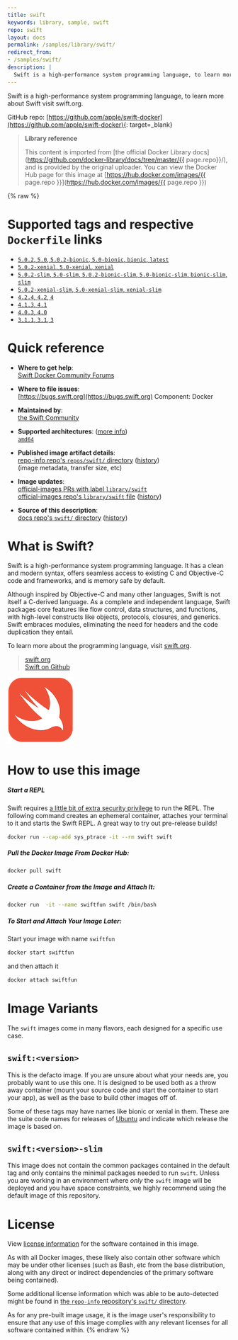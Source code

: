 ```yaml
---
title: swift
keywords: library, sample, swift
repo: swift
layout: docs
permalink: /samples/library/swift/
redirect_from:
- /samples/swift/
description: |
  Swift is a high-performance system programming language, to learn more about Swift visit swift.org.
---
```


Swift is a high-performance system programming language, to learn more about Swift visit swift.org.


GitHub repo: [https://github.com/apple/swift-docker](https://github.com/apple/swift-docker){: target=_blank}

> **Library reference**
>
> This content is imported from
> [the official Docker Library docs](https://github.com/docker-library/docs/tree/master/{{ page.repo}}/),
> and is provided by the original uploader. You can view the Docker Hub page for this image at
> [https://hub.docker.com/images/{{ page.repo }}](https://hub.docker.com/images/{{ page.repo }})

<!-- content begin -->
{% raw %}
<!--

********************************************************************************

WARNING:

    DO NOT EDIT "swift/README.md"

    IT IS AUTO-GENERATED

    (from the other files in "swift/" combined with a set of templates)

********************************************************************************

-->

# Supported tags and respective `Dockerfile` links

-	[`5.0.2`, `5.0`, `5.0.2-bionic`, `5.0-bionic`, `bionic`, `latest`](https://github.com/apple/swift-docker/blob/585696c3d6daae2197527bee5b53a3d0e092a47f/5.0/ubuntu/18.04/Dockerfile)
-	[`5.0.2-xenial`, `5.0-xenial`, `xenial`](https://github.com/apple/swift-docker/blob/585696c3d6daae2197527bee5b53a3d0e092a47f/5.0/ubuntu/16.04/Dockerfile)
-	[`5.0.2-slim`, `5.0-slim`, `5.0.2-bionic-slim`, `5.0-bionic-slim`, `bionic-slim`, `slim`](https://github.com/apple/swift-docker/blob/585696c3d6daae2197527bee5b53a3d0e092a47f/5.0/ubuntu/18.04/slim/Dockerfile)
-	[`5.0.2-xenial-slim`, `5.0-xenial-slim`, `xenial-slim`](https://github.com/apple/swift-docker/blob/585696c3d6daae2197527bee5b53a3d0e092a47f/5.0/ubuntu/16.04/slim/Dockerfile)
-	[`4.2.4`, `4.2`, `4`](https://github.com/apple/swift-docker/blob/f0a61df2dd9a14dd6988e6017ae58cc63df37f41/4.2/ubuntu/16.04/Dockerfile)
-	[`4.1.3`, `4.1`](https://github.com/apple/swift-docker/blob/34aa283f9b3473ab22b2282f71773781b121af19/4.1/Dockerfile)
-	[`4.0.3`, `4.0`](https://github.com/apple/swift-docker/blob/34aa283f9b3473ab22b2282f71773781b121af19/4.0/Dockerfile)
-	[`3.1.1`, `3.1`, `3`](https://github.com/apple/swift-docker/blob/34aa283f9b3473ab22b2282f71773781b121af19/3.1/Dockerfile)

# Quick reference

-	**Where to get help**:  
	[Swift Docker Community Forums](https://forums.swift.org/c/server/docker)

-	**Where to file issues**:  
	[https://bugs.swift.org](https://bugs.swift.org) Component: Docker

-	**Maintained by**:  
	[the Swift Community](https://github.com/apple/swift-docker)

-	**Supported architectures**: ([more info](https://github.com/docker-library/official-images#architectures-other-than-amd64))  
	[`amd64`](https://hub.docker.com/r/amd64/swift/)

-	**Published image artifact details**:  
	[repo-info repo's `repos/swift/` directory](https://github.com/docker-library/repo-info/blob/master/repos/swift) ([history](https://github.com/docker-library/repo-info/commits/master/repos/swift))  
	(image metadata, transfer size, etc)

-	**Image updates**:  
	[official-images PRs with label `library/swift`](https://github.com/docker-library/official-images/pulls?q=label%3Alibrary%2Fswift)  
	[official-images repo's `library/swift` file](https://github.com/docker-library/official-images/blob/master/library/swift) ([history](https://github.com/docker-library/official-images/commits/master/library/swift))

-	**Source of this description**:  
	[docs repo's `swift/` directory](https://github.com/docker-library/docs/tree/master/swift) ([history](https://github.com/docker-library/docs/commits/master/swift))

# What is Swift?

Swift is a high-performance system programming language. It has a clean and modern syntax, offers seamless access to existing C and Objective-C code and frameworks, and is memory safe by default.

Although inspired by Objective-C and many other languages, Swift is not itself a C-derived language. As a complete and independent language, Swift packages core features like flow control, data structures, and functions, with high-level constructs like objects, protocols, closures, and generics. Swift embraces modules, eliminating the need for headers and the code duplication they entail.

To learn more about the programming language, visit [swift.org](https://swift.org).

> [swift.org](https://swift.org/about/)  
> [Swift on Github](https://github.com/apple/swift)

![logo](https://raw.githubusercontent.com/docker-library/docs/0e2d9afd4e84369a43b810a5cfb5a131cfaac779/swift/logo.png)

# How to use this image

##### Start a REPL

Swift requires [a little bit of extra security privilege](https://github.com/apple/swift-docker/issues/9#issuecomment-272527182) to run the REPL. The following command creates an ephemeral container, attaches your terminal to it and starts the Swift REPL. A great way to try out pre-release builds!

```bash
docker run --cap-add sys_ptrace -it --rm swift swift
```

##### Pull the Docker Image From Docker Hub:

```bash
docker pull swift
```

##### Create a Container from the Image and Attach It:

```bash
docker run  -it --name swiftfun swift /bin/bash
```

##### To Start and Attach Your Image Later:

Start your image with name `swiftfun`

```bash
docker start swiftfun
```

and then attach it

```bash
docker attach swiftfun
```

# Image Variants

The `swift` images come in many flavors, each designed for a specific use case.

## `swift:<version>`

This is the defacto image. If you are unsure about what your needs are, you probably want to use this one. It is designed to be used both as a throw away container (mount your source code and start the container to start your app), as well as the base to build other images off of.

Some of these tags may have names like bionic or xenial in them. These are the suite code names for releases of [Ubuntu](https://wiki.ubuntu.com/Releases) and indicate which release the image is based on.

## `swift:<version>-slim`

This image does not contain the common packages contained in the default tag and only contains the minimal packages needed to run `swift`. Unless you are working in an environment where *only* the `swift` image will be deployed and you have space constraints, we highly recommend using the default image of this repository.

# License

View [license information](https://swift.org/LICENSE.txt) for the software contained in this image.

As with all Docker images, these likely also contain other software which may be under other licenses (such as Bash, etc from the base distribution, along with any direct or indirect dependencies of the primary software being contained).

Some additional license information which was able to be auto-detected might be found in [the `repo-info` repository's `swift/` directory](https://github.com/docker-library/repo-info/tree/master/repos/swift).

As for any pre-built image usage, it is the image user's responsibility to ensure that any use of this image complies with any relevant licenses for all software contained within.
{% endraw %}
